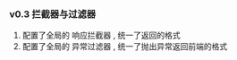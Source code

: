 <!--
 * @Author: SGuanyaa 1051158791@qq.com
 * @Date: 2024-04-22 13:49:50
 * @LastEditors: SGuanyaa 1051158791@qq.com
 * @LastEditTime: 2024-04-23 16:23:51
 * @FilePath: \my_nest\README.md
 * @Description: 这是默认设置,请设置`customMade`, 打开koroFileHeader查看配置 进行设置: https://github.com/OBKoro1/koro1FileHeader/wiki/%E9%85%8D%E7%BD%AE
-->
### v0.3 拦截器与过滤器
1. 配置了全局的 响应拦截器 , 统一了返回的格式
2. 配置了全局的 异常过滤器 , 统一了抛出异常返回前端的格式
